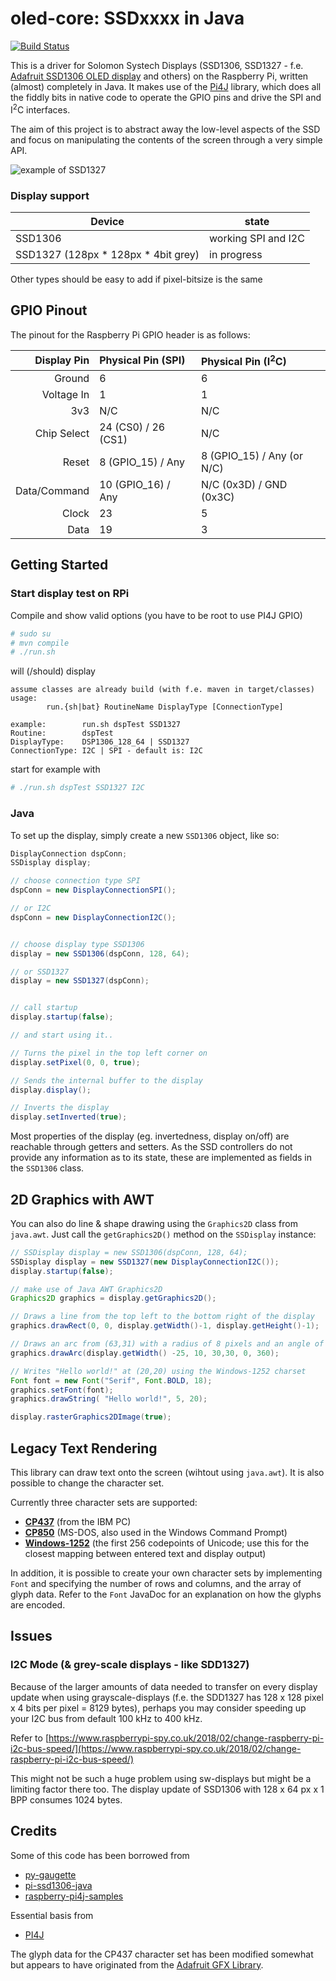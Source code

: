 # oled-core: SSDxxxx in Java

[![Build Status](https://travis-ci.org/cljk/oled-core.svg?branch=master)](https://travis-ci.org/cljk/oled-core)

This is a driver for Solomon Systech Displays (SSD1306, SSD1327 - f.e. [Adafruit SSD1306 OLED display](https://www.adafruit.com/categories/98) and others) on the Raspberry Pi, written (almost) completely in Java.
It makes use of the [Pi4J](https://github.com/Pi4J/pi4j) library, which does all the fiddly bits in native code to operate the GPIO pins and drive the SPI and I<sup>2</sup>C interfaces.

The aim of this project is to abstract away the low-level aspects of the SSD and focus on manipulating the contents of the screen through a very simple API.

![example of SSD1327](https://raw.githubusercontent.com/cljk/oled-core/master/src/doc/img/img_001.png)

### Display support

| Device                              | state                |
|-------------------------------------|----------------------|
| SSD1306                             | working SPI and I2C  |
| SSD1327 (128px * 128px * 4bit grey) | in progress          |

Other types should be easy to add if pixel-bitsize is the same


## GPIO Pinout

The pinout for the Raspberry Pi GPIO header is as follows:

| Display Pin  | Physical Pin (SPI)  | Physical Pin (I<sup>2</sup>C) |
| ------------:|:------------------- |:----------------------------- |
| Ground       | 6                   | 6                             |
| Voltage In   | 1                   | 1                             |
| 3v3          | N/C                 | N/C                           |
| Chip Select  | 24 (CS0) / 26 (CS1) | N/C                           |
| Reset        | 8 (GPIO_15) / Any   | 8 (GPIO_15) / Any (or N/C)    |
| Data/Command | 10 (GPIO_16) / Any  | N/C (0x3D) / GND (0x3C)       |
| Clock        | 23                  | 5                             |
| Data         | 19                  | 3                             |

## Getting Started 

### Start display test on RPi
Compile and show valid options (you have to be root to use PI4J GPIO) 
```bash
# sudo su
# mvn compile
# ./run.sh 
```
will (/should) display
```
assume classes are already build (with f.e. maven in target/classes)
usage:
        run.{sh|bat} RoutineName DisplayType [ConnectionType]

example:        run.sh dspTest SSD1327
Routine:        dspTest
DisplayType:    DSP1306_128_64 | SSD1327
ConnectionType: I2C | SPI - default is: I2C
```
start for example with
```bash
# ./run.sh dspTest SSD1327 I2C
```

### Java

To set up the display, simply create a new `SSD1306` object, like so:

```java
DisplayConnection dspConn;
SSDisplay display;

// choose connection type SPI
dspConn = new DisplayConnectionSPI();

// or I2C
dspConn = new DisplayConnectionI2C();


// choose display type SSD1306
display = new SSD1306(dspConn, 128, 64);

// or SSD1327
display = new SSD1327(dspConn);


// call startup
display.startup(false);

// and start using it..

// Turns the pixel in the top left corner on
display.setPixel(0, 0, true);

// Sends the internal buffer to the display
display.display();

// Inverts the display
display.setInverted(true);
```

Most properties of the display (eg. invertedness, display on/off) are reachable through getters and setters.
As the SSD controllers do not provide any information as to its state, these are implemented as fields in the `SSD1306` class.

## 2D Graphics with AWT

You can also do line & shape drawing using the `Graphics2D` class from `java.awt`.
Just call the `getGraphics2D()` method on the `SSDisplay` instance:

```java
// SSDisplay display = new SSD1306(dspConn, 128, 64);
SSDisplay display = new SSD1327(new DisplayConnectionI2C());
display.startup(false);

// make use of Java AWT Graphics2D
Graphics2D graphics = display.getGraphics2D();

// Draws a line from the top left to the bottom right of the display
graphics.drawRect(0, 0, display.getWidth()-1, display.getHeight()-1);

// Draws an arc from (63,31) with a radius of 8 pixels and an angle of 15 degrees
graphics.drawArc(display.getWidth() -25, 10, 30,30, 0, 360);

// Writes "Hello world!" at (20,20) using the Windows-1252 charset
Font font = new Font("Serif", Font.BOLD, 18);
graphics.setFont(font);
graphics.drawString( "Hello world!", 5, 20);

display.rasterGraphics2DImage(true);
```

## Legacy Text Rendering

This library can draw text onto the screen (wihtout using `java.awt`). It is also possible to change the character set.

Currently three character sets are supported:

- [**CP437**](https://en.wikipedia.org/wiki/Code_page_437) (from the IBM PC)
- [**CP850**](https://en.wikipedia.org/wiki/Code_page_850) (MS-DOS, also used in the Windows Command Prompt)
- [**Windows-1252**](https://en.wikipedia.org/wiki/Windows-1252) (the first 256 codepoints of Unicode; use this for the closest mapping between entered text and display output)

In addition, it is possible to create your own character sets by implementing `Font` and specifying the number of rows and columns, and the array of glyph data. Refer to the `Font` JavaDoc for an explanation on how the glyphs are encoded.

## Issues

### I2C Mode (& grey-scale displays - like SDD1327)

Because of the larger amounts of data needed to transfer on every display update
when using grayscale-displays
(f.e. the SDD1327 has 128 x 128 pixel x 4 bits per pixel = 8129 bytes), perhaps you may consider speeding up your I2C bus from default 100 kHz to 400 kHz.

Refer to [https://www.raspberrypi-spy.co.uk/2018/02/change-raspberry-pi-i2c-bus-speed/](https://www.raspberrypi-spy.co.uk/2018/02/change-raspberry-pi-i2c-bus-speed/)

This might not be such a huge problem using sw-displays but might be a limiting factor there too.
The display update of SSD1306 with 128 x 64 px x 1 BPP consumes 1024 bytes.

## Credits

Some of this code has been borrowed from 
* [py-gaugette](https://github.com/guyc/py-gaugette)
* [pi-ssd1306-java](https://github.com/ondryaso/pi-ssd1306-java)
* [raspberry-pi4j-samples](https://github.com/OlivierLD/raspberry-pi4j-samples/)

Essential basis from
* [PI4J](http://pi4j.com/)


The glyph data for the CP437 character set has been modified somewhat but appears to have originated from the [Adafruit GFX Library](https://github.com/adafruit/Adafruit-GFX-Library).
